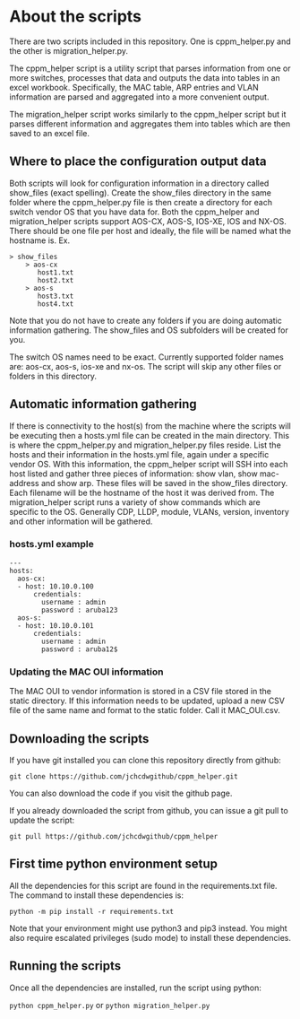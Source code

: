 # About the scripts

There are two scripts included in this repository. One is cppm_helper.py and the other is migration_helper.py.

The cppm_helper script is a utility script that parses information from one or more switches, processes that data and outputs the data into tables in an excel workbook.
Specifically, the MAC table, ARP entries and VLAN information are parsed and aggregated into a more convenient output.

The migration_helper script works similarly to the cppm_helper script but it parses different information and aggregates them into tables which are then saved to an excel file.

## Where to place the configuration output data
Both scripts will look for configuration information in a directory called show_files (exact spelling). Create the show_files directory in the same folder where the cppm_helper.py file is then create a directory for each switch vendor OS that you have data for.
Both the cppm_helper and migration_helper scripts support AOS-CX, AOS-S, IOS-XE, IOS and NX-OS. There should be one file per host and ideally, the file will be named what the hostname is.
Ex.
```
> show_files
    > aos-cx
       host1.txt
       host2.txt
    > aos-s
       host3.txt
       host4.txt
```

Note that you do not have to create any folders if you are doing automatic information gathering. The show_files and OS subfolders will be created for you.

The switch OS names need to be exact. Currently supported folder names are: aos-cx, aos-s, ios-xe and nx-os. The script will skip any other files or folders in this directory.

## Automatic information gathering
If there is connectivity to the host(s) from the machine where the scripts will be executing then a hosts.yml file can be created in the main directory.
This is where the cppm_helper.py and migration_helper.py files reside. List the hosts and their information in the hosts.yml file, again under a specific vendor OS.
With this information, the cppm_helper script will SSH into each host listed and gather three pieces of information: show vlan,
show mac-address and show arp. These files will be saved in the show_files directory. Each filename will be the hostname of the host it was derived from.
The migration_helper script runs a variety of show commands which are specific to the OS. Generally CDP, LLDP, module, VLANs, version, inventory and other information will be gathered.

### hosts.yml example
```
---
hosts:
  aos-cx:
  - host: 10.10.0.100
      credentials:
        username : admin
        password : aruba123
  aos-s:
  - host: 10.10.0.101
      credentials:
        username : admin
        password : aruba12$
```
### Updating the MAC OUI information
The MAC OUI to vendor information is stored in a CSV file stored in the static directory. If this information needs to be updated, upload a new CSV
file of the same name and format to the static folder. Call it MAC_OUI.csv.

## Downloading the scripts
If you have git installed you can clone this repository directly from github:

`git clone https://github.com/jchcdwgithub/cppm_helper.git`

You can also download the code if you visit the github page.

If you already downloaded the script from github, you can issue a git pull to update the script:

`git pull https://github.com/jchcdwgithub/cppm_helper`

## First time python environment setup

All the dependencies for this script are found in the requirements.txt file. The command to install these dependencies is:

`python -m pip install -r requirements.txt`

Note that your environment might use python3 and pip3 instead. You might also require escalated privileges (sudo mode) to install these dependencies.

## Running the scripts

Once all the dependencies are installed, run the script using python:

`python cppm_helper.py` or `python migration_helper.py`